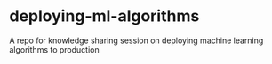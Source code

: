# deploying-ml-algorithms
A repo for knowledge sharing session on deploying machine learning algorithms to production
